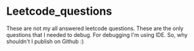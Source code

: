 # Leetcode_questions
These are not my all answered leetcode questions. These are the only questions that I needed to debug. For debugging I'm using IDE. So, why shouldn't I publish on Github :)
